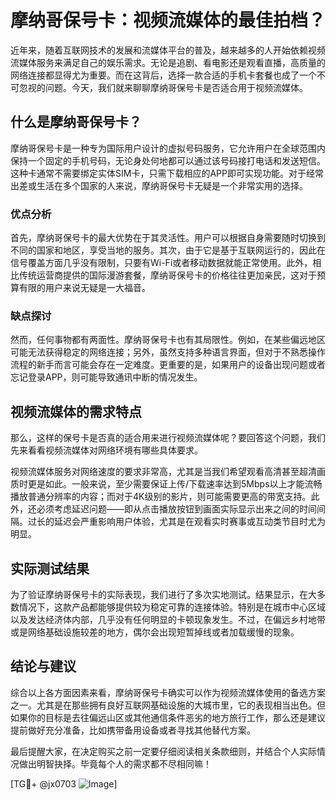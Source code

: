 # 摩纳哥保号卡：视频流媒体的最佳拍档？

近年来，随着互联网技术的发展和流媒体平台的普及，越来越多的人开始依赖视频流媒体服务来满足自己的娱乐需求。无论是追剧、看电影还是观看直播，高质量的网络连接都显得尤为重要。而在这背后，选择一款合适的手机卡套餐也成了一个不可忽视的问题。今天，我们就来聊聊摩纳哥保号卡是否适合用于视频流媒体。

## 什么是摩纳哥保号卡？

摩纳哥保号卡是一种专为国际用户设计的虚拟号码服务，它允许用户在全球范围内保持一个固定的手机号码，无论身处何地都可以通过该号码接打电话和发送短信。这种卡通常不需要绑定实体SIM卡，只需下载相应的APP即可实现功能。对于经常出差或生活在多个国家的人来说，摩纳哥保号卡无疑是一个非常实用的选择。

### 优点分析

首先，摩纳哥保号卡的最大优势在于其灵活性。用户可以根据自身需要随时切换到不同的国家和地区，享受当地的服务。其次，由于它是基于互联网运行的，因此在信号覆盖方面几乎没有限制，只要有Wi-Fi或者移动数据就能正常使用。此外，相比传统运营商提供的国际漫游套餐，摩纳哥保号卡的价格往往更加亲民，这对于预算有限的用户来说无疑是一大福音。

### 缺点探讨

然而，任何事物都有两面性。摩纳哥保号卡也有其局限性。例如，在某些偏远地区可能无法获得稳定的网络连接；另外，虽然支持多种语言界面，但对于不熟悉操作流程的新手而言可能会存在一定难度。更重要的是，如果用户的设备出现问题或者忘记登录APP，则可能导致通讯中断的情况发生。

## 视频流媒体的需求特点

那么，这样的保号卡是否真的适合用来进行视频流媒体呢？要回答这个问题，我们先来看看视频流媒体对网络环境有哪些具体要求。

视频流媒体服务对网络速度的要求非常高，尤其是当我们希望观看高清甚至超清画质时更是如此。一般来说，至少需要保证上传/下载速率达到5Mbps以上才能流畅播放普通分辨率的内容；而对于4K级别的影片，则可能需要更高的带宽支持。此外，还必须考虑延迟问题——即从点击播放按钮到画面实际显示出来之间的时间间隔。过长的延迟会严重影响用户体验，尤其是在观看实时赛事或互动类节目时尤为明显。

## 实际测试结果

为了验证摩纳哥保号卡的实际表现，我们进行了多次实地测试。结果显示，在大多数情况下，这款产品都能够提供较为稳定可靠的连接体验。特别是在城市中心区域以及发达经济体内部，几乎没有任何明显的卡顿现象发生。不过，在偏远乡村地带或是网络基础设施较差的地方，偶尔会出现短暂掉线或者加载缓慢的现象。

## 结论与建议

综合以上各方面因素来看，摩纳哥保号卡确实可以作为视频流媒体使用的备选方案之一。尤其是在那些拥有良好互联网基础设施的大城市里，它的表现相当出色。但如果你的目标是去往偏远山区或其他通信条件恶劣的地方旅行工作，那么还是建议提前做好充分准备，比如携带备用设备或者寻找其他替代方案。

最后提醒大家，在决定购买之前一定要仔细阅读相关条款细则，并结合个人实际情况做出明智抉择。毕竟每个人的需求都不尽相同嘛！

[TG💪+ @jx0703 ![Image](https://github.com/user-attachments/assets/dbca1d08-cadb-493c-b0ec-ad6f7a83f270)]